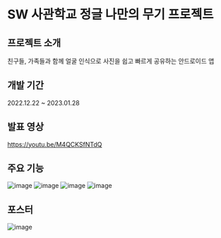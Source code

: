 # SW 사관학교 정글 나만의 무기 프로젝트

## 프로젝트 소개
친구들, 가족들과 함께 얼굴 인식으로 사진을 쉽고 빠르게 공유하는 안드로이드 앱

## 개발 기간
2022.12.22 ~ 2023.01.28

## 발표 영상
https://youtu.be/M4QCKSfNTdQ

## 주요 기능
![image](https://user-images.githubusercontent.com/69448918/215395310-04198c84-3c24-4404-9e52-f6ad4a55708d.png)
![image](https://user-images.githubusercontent.com/69448918/215395336-8c59afda-5231-4484-8d3a-26a7c92517c0.png)
![image](https://user-images.githubusercontent.com/69448918/215395347-3559632a-b1e7-4b0e-b0fa-5297f0259581.png)
![image](https://user-images.githubusercontent.com/69448918/215395352-97862b49-6b2e-4088-97ce-41695f4c9e5f.png)

## 포스터
![image](https://user-images.githubusercontent.com/94857484/215465744-c4f4c8d8-a1ae-4951-ad50-2c75371b00df.png)
